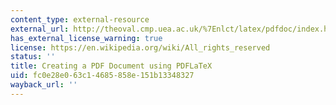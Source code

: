 ```yaml
---
content_type: external-resource
external_url: http://theoval.cmp.uea.ac.uk/%7Enlct/latex/pdfdoc/index.html
has_external_license_warning: true
license: https://en.wikipedia.org/wiki/All_rights_reserved
status: ''
title: Creating a PDF Document using PDFLaTeX
uid: fc0e28e0-63c1-4685-858e-151b13348327
wayback_url: ''
---
```

